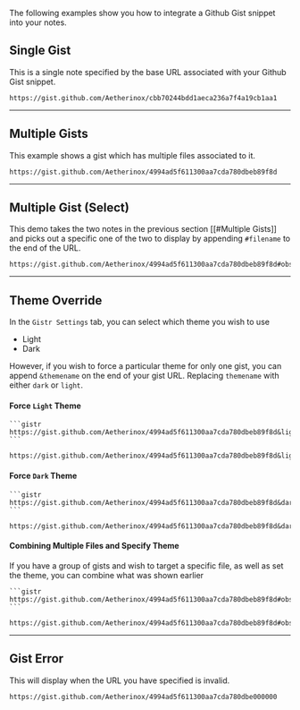 The following examples show you how to integrate a Github Gist snippet into your notes.

## Single Gist
This is a single note specified by the base URL associated with your Github Gist snippet.
```gistr
https://gist.github.com/Aetherinox/cbb70244bdd1aeca236a7f4a19cb1aa1
```



---


## Multiple Gists
This example shows a gist which has multiple files associated to it.

```gistr
https://gist.github.com/Aetherinox/4994ad5f611300aa7cda780dbeb89f8d
```



---


## Multiple Gist (Select)
This demo takes the two notes in the previous section [[#Multiple Gists]] and picks out a specific one of the two to display by appending `#filename` to the end of the URL.
```gistr
https://gist.github.com/Aetherinox/4994ad5f611300aa7cda780dbeb89f8d#obsidian_demo_gistr_multiple_1
```



---


## Theme Override
In the `Gistr Settings` tab, you can select which theme you wish to use
- Light
- Dark

However, if you wish to force a particular theme for only one gist, you can append `&themename` on the end of your gist URL. Replacing `themename` with either `dark` or `light`.


#### Force `Light` Theme
````
```gistr
https://gist.github.com/Aetherinox/4994ad5f611300aa7cda780dbeb89f8d&light
```
````

```gistr
https://gist.github.com/Aetherinox/4994ad5f611300aa7cda780dbeb89f8d&light
```



#### Force `Dark` Theme
````
```gistr
https://gist.github.com/Aetherinox/4994ad5f611300aa7cda780dbeb89f8d&dark
```
````

```gistr
https://gist.github.com/Aetherinox/4994ad5f611300aa7cda780dbeb89f8d&dark
```



#### Combining Multiple Files and Specify Theme
If you have a group of gists and wish to target a specific file, as well as set the theme, you can combine what was shown earlier

````
```gistr
https://gist.github.com/Aetherinox/4994ad5f611300aa7cda780dbeb89f8d#obsidian_demo_gistr_multiple_1&dark
```
````

```gistr
https://gist.github.com/Aetherinox/4994ad5f611300aa7cda780dbeb89f8d#obsidian_demo_gistr_multiple_1&dark
```



---


## Gist Error
This will display when the URL you have specified is invalid.
```gistr
https://gist.github.com/Aetherinox/4994ad5f611300aa7cda780dbe000000
```


